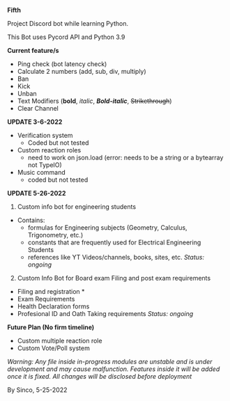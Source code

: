 **Fifth**

Project Discord bot while learning Python.

This Bot uses Pycord API and Python 3.9

**Current feature/s**
- Ping check (bot latency check)
- Calculate 2 numbers (add, sub, div, multiply) 
- Ban
- Kick
- Unban
- Text Modifiers (**bold**, *italic*, ***Bold-italic***, ~~Strikethrough~~)
- Clear Channel 

**UPDATE 3-6-2022**
- Verification system
  - Coded but not tested
- Custom reaction roles 
  - need to work on json.load (error: needs to be a string or a bytearray not TypeIO)
- Music command
  - coded but not tested

**UPDATE 5-26-2022**
1. Custom info bot for engineering students 
  - Contains:
    - formulas for Engineering subjects (Geometry, Calculus, Trigonometry, etc.)
    - constants that are frequently used for Electrical Engineering Students
    - references like YT Videos/channels, books, sites, etc. 
*Status: ongoing*

2. Custom Info Bot for Board exam Filing and post exam requirements
  - Filing and registration *
  - Exam Requirements 
  - Health Declaration forms 
  - Profesional ID and Oath Taking requirements
*Status: ongoing*

**Future Plan (No firm timeline)**
- Custom multiple reaction role
- Custom Vote/Poll system

*Warning: Any file inside in-progress modules are unstable and is under development and may cause malfunction. Features inside it will be added once it is fixed. All changes will be disclosed before deployment*

By Sinco, 5-25-2022 
